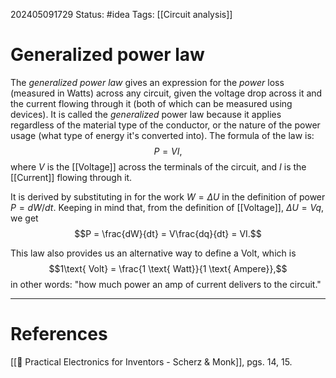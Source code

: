 202405091729
Status: #idea
Tags: [[Circuit analysis]]

# Generalized power law

The *generalized power law* gives an expression for the *power* loss (measured in $\text{Watts}$) across any circuit, given the voltage drop across it and the current flowing through it (both of which can be measured using devices). It is called the *generalized* power law because it applies regardless of the material type of the conductor, or the nature of the power usage (what type of energy it's converted into). The formula of the law is:
$$P = VI,$$
where $V$ is the [[Voltage]] across the terminals of the circuit, and $I$ is the [[Current]] flowing through it.

It is derived by substituting in for the work $W = \Delta U$ in the definition of power $P = dW/dt$. Keeping in mind that, from the definition of [[Voltage]], $\Delta U = Vq$, we get
$$P = \frac{dW}{dt} = V\frac{dq}{dt} = VI.$$

This law also provides us an alternative way to define a $\text{Volt}$, which is
$$1\text{ Volt} = \frac{1 \text{ Watt}}{1 \text{ Ampere}},$$
in other words: "how much power an amp of current delivers to the circuit."

___
# References
[[📕 Practical Electronics for Inventors - Scherz & Monk]], pgs. 14, 15.